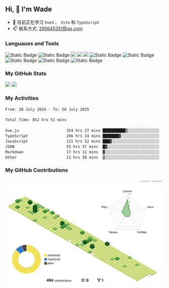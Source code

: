 ## Hi, 👋 I'm Wade

- 🌱 目前正在学习 `Vue3` 、 `Vite` 和 `TypeScript`
- 📫 联系方式: 295645351@qq.com

### Languaues and Tools

<span > 
  <img alt="Static Badge" src="https://img.shields.io/badge/Vue-%2342b883?style=flat-square&logo=Vue&logoColor=%23fff"> 
  <img alt="Static Badge" src="https://img.shields.io/badge/TypeScript-%230072b3?style=flat-square&logo=TypeScript&logoColor=%23fff"> 
  <img src="https://img.shields.io/badge/-JavaScript-F7DF1E?style=flat-square&logo=javascript&logoColor=white" /> 
  <img src="https://img.shields.io/badge/-HTML5-E34F26?style=flat-square&logo=html5&logoColor=white" /> 
  <img src="https://img.shields.io/badge/-CSS3-1572B6?style=flat-square&logo=css3" /> 
  <img alt="Static Badge" src="https://img.shields.io/badge/Webpack-%230072b3?style=flat-square&logo=webpack&logoColor=%23fff"> 
  <img alt="Static Badge" src="https://img.shields.io/badge/Vite-%239a60fe?style=flat-square&logo=vite&logoColor=%23fff"> 
  <img alt="Static Badge" src="https://img.shields.io/badge/Sass-%23c66394?style=flat-square&logo=Sass&logoColor=%23fff"> 
  <img alt="Static Badge" src="https://img.shields.io/badge/Visual_Studio_Code-007ACC?style=flat-square&logo=Visual-Studio-Code&logoColor=white"> 
  <img alt="Static Badge" src="https://img.shields.io/badge/Git-F05032?style=flat-square&logo=Git&logoColor=white">  
</span>


### My GitHub Stats

<div align="left">
  <img src="https://github-readme-stats.vercel.app/api?username=Cwd295645351&show_icons=true" /> 
  <img src="https://github-readme-stats.vercel.app/api/top-langs/?username=Cwd295645351&layout=compact&langs_count=6&text_color=000&icon_color=fff&theme=graywhite" />
</div>

### My Activities

<!--START_SECTION:waka-->

```txt
From: 28 July 2024 - To: 28 July 2025

Total Time: 852 hrs 51 mins

Vue.js                     354 hrs 27 mins ██████████▒░░░░░░░░░░░░░░   41.56 %
TypeScript                 266 hrs 24 mins ███████▓░░░░░░░░░░░░░░░░░   31.24 %
JavaScript                 121 hrs 52 mins ███▓░░░░░░░░░░░░░░░░░░░░░   14.29 %
JSON                       55 hrs 57 mins  █▓░░░░░░░░░░░░░░░░░░░░░░░   06.56 %
Markdown                   17 hrs 11 mins  ▓░░░░░░░░░░░░░░░░░░░░░░░░   02.01 %
Other                      11 hrs 50 mins  ▒░░░░░░░░░░░░░░░░░░░░░░░░   01.39 %
```

<!--END_SECTION:waka-->

### My GitHub Contributions

![](./profile-3d-contrib/profile-green-animate.svg)

